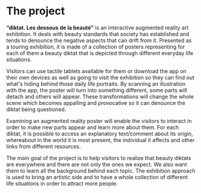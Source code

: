 # The project

**“diktat. Les dessous de la beauté”** is an interactive augmented reality art exhibition. It deals with beauty standards that society has established and tends to denounce the negative aspects that can drift from it. Presented as a touring exhibition, it is made of a collection of posters representing for each of them a beauty diktat that is depicted through different everyday life situations.  

Visitors can use tactile tablets available for them or download the app on their own devices as well as going to visit the exhibition so they can find out what's hiding behind those daily life portraits. By scanning an illustration with the app, the poster will turn into something different, some parts will detach and others will appear. These transformations will change the whole scene which becomes appalling and provocative so it can denounce the diktat being questioned. 

Examining an augmented reality poster will enable the visitors to interact in order to make new parts appear and learn more about them. For each diktat, it is possible to access an explanatory text/comment about its origin, whereabout in the world it is most present, the individual it affects and other links from different resources.

The main goal of the project is to help visitors to realize that beauty diktats are everywhere and there are not only the ones we expect. We also want them to learn all the background behind each topic. The exhibition approach is used to bring an artistic side and to have a whole collection of different life situations in order to attract more people.
